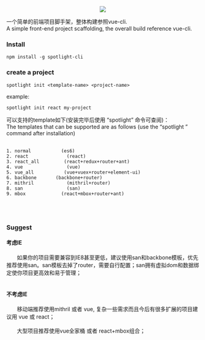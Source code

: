 <p align="center">
    <img src="https://github.com/yuminjustin/spotlight-cli/blob/master/static/sp_wihte.png">
</p>
一个简单的前端项目脚手架，整体构建参照vue-cli.  <br>
A simple front-end project scaffolding, the overall build reference vue-cli. <br>

### Install

    npm install -g spotlight-cli

### create a project

    spotlight init <template-name> <project-name>

example:

    spotlight init react my-project



可以支持的template如下(安装完毕后使用 “spotlight” 命令可查阅)：<br>
The templates that can be supported are as follows (use the “spotlight ” command after installation)<br><br>

    1. normal           (es6)  
    2. react              (react) 
    3. react_all         (react+redux+router+ant)
    4. vue                (vue)
    5. vue_all           (vue+vuex+router+element-ui) 
    6. backbone       (backbone+router)
    7. mithril            (mithril+router)
    8. san                (san)
    9. mbox             (react+mbox+router+ant)
    
    
<br><br>

### Suggest
#### 考虑IE 
        如果你的项目需要兼容到IE8甚至更低，建议使用san和backbone模板，优先推荐使用san。san模板去掉了router，需要自行配置；san拥有虚拟dom和数据绑定使你项目更高效和易于管理；<br><br>
#### 不考虑IE
        移动端推荐使用mithril 或者 vue, 复杂一些需求而且今后有很多扩展的项目建议用 vue 或 react；<br><br>
        大型项目推荐使用vue全家桶 或者 react+mbox组合；

